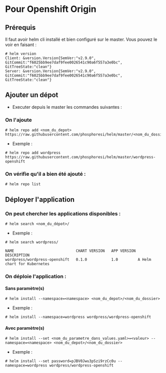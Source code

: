 # Pour Openshift Origin

## Prérequis
Il faut avoir helm cli installé et bien configuré sur le master. Vous pouvez le voir en faisant :
```
# helm version
Client: &version.Version{SemVer:"v2.9.0", GitCommit:"f6025bb9ee7daf9fee0026541c90a6f557a3e0bc", GitTreeState:"clean"}
Server: &version.Version{SemVer:"v2.9.0", GitCommit:"f6025bb9ee7daf9fee0026541c90a6f557a3e0bc", GitTreeState:"clean"}
``` 

## Ajouter un dépot
- Executer depuis le master les commandes suivantes :
### On l'ajoute
```
# helm repo add <nom_du_depot> https://raw.githubusercontent.com/phosphoresi/helm/master/<nom_du_dossier>
```
- Exemple : 
```
# helm repo add wordpress https://raw.githubusercontent.com/phosphoresi/helm/master/wordpress-openshift
```
### On vérifie qu'il a bien été ajouté :
```
# helm repo list
```

## Déployer l'application

### On peut chercher les applications disponibles :
```
# helm search <nom_du_dépot>/
```
- Exemple :
```
# helm search wordpress/

NAME                         	CHART VERSION	APP VERSION	DESCRIPTION                
wordpress/wordpress-openshift	0.1.0        	1.0        	A Helm chart for Kubernetes
```
### On déploie l'application :

#### Sans paramètre(s)
```
# helm install --namespace=<namespace> <nom_du_depot>/<nom_du_dossier>
```
- Exemple :
```
# helm install --namespace=wordpress wordpress/wordpress-openshift
```
#### Avec paramètre(s)
```
# helm install --set <nom_du_parametre_dans_values.yaml>=<valeur> --namespace=<namespace> <nom_du_depot>/<nom_du_dossier>
```
- Exemple :
```
# helm install --set password=pJBV0Jwu3pSzi9rzCc0u --namespace=wordpress wordpress/wordpress-openshift
```

